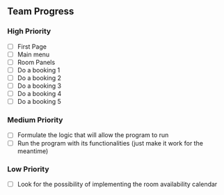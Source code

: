 ## Team Progress

### High Priority

- [ ] First Page
- [ ] Main menu
- [ ] Room Panels
- [ ] Do a booking 1
- [ ] Do a booking 2
- [ ] Do a booking 3
- [ ] Do a booking 4
- [ ] Do a booking 5

### Medium Priority

- [ ] Formulate the logic that will allow the program to run
- [ ] Run the program with its functionalities (just make it work for the meantime)

### Low Priority

- [ ] Look for the possibility of implementing the room availability calendar
